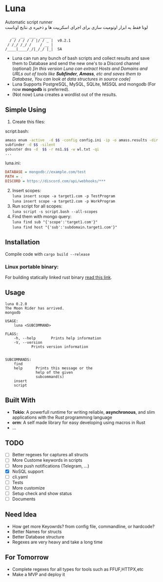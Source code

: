 
# Luna 
Automatic script runner  
لونا فقط یه ابزار اوتومیت سازی برای اجرای اسکریپت ها و ذخیره ی نتایج اوناست
  
```
   __  __  ___  _____ 
  / / / / / / |/ / _ |  v0.2.1
 / /_/ /_/ /    / __ |        
/____|____/_/|_/_/ |_|  SA    

```
- Luna can run any bunch of bash scripts and collect results and save them to Database and send the new one's to a Discord channel (optional) *[in this version Luna can extract Hosts and Domains and URLs out of tools like **Subfinder**, **Amass**, etc and saves them to Database, You can look at data structures in source code]*
- Luna Supports PostgreSQL, MySQL, SQLite, MSSQL and mongodb (For now **mongodb** is preferred).
- (Not now) Luna creates a wordlist out of the results.



## Simple Using

1. Create this files:  

script.bash:
```bash
amass enum -active  -d $$ -config config.ini -ip -o amass.results -dir amass
subfinder -d $$ -silent
gobuster dns -d  $$ -r ns1.$$ -w wl.txt -qi
...
```
luna.ini:
```ini
DATABASE = mongodb://example.com/test
PATH = .
DISCORD = https://discord.com/api/webhooks/***
```
2. Insert scopes:   
`luna insert scope -a target1.com -p TestProgram`    
`luna insert scope -a target2.com -p WorkProgram`   
3. Run script for all scopes:  
`luna script -s script.bash --all-scopes `  
4. Find them with mongo query:  
`luna find sub "{'scope':'target1.com'}"`  
`luna find host "{'sub':'subdomain.target1.com'}"`

## Installation   

Compile code with `cargo build --release`   

### Linux portable binary:
For building statically linked rust binary [read this link](https://blog.davidvassallo.me/2021/06/10/lessons-learned-building-statically-linked-rust-binaries-openssl/).



## Usage

```
luna 0.2.0
The Moon Rider has arrived.
mongodb

USAGE:
    luna <SUBCOMMAND>

FLAGS:
    -h, --help       Prints help information
    -V, --version
            Prints version information


SUBCOMMANDS:
    find      
    help      Prints this message or the
              help of the given
              subcommand(s)
    insert    
    script    
```
   

## Built With
- **Tokio**: A powerfull runtime for writing reliable, **asynchronous**, and slim applications with the Rust programming language
- **orm**: A self made library for easy developing using macros in Rust
- ...

## TODO
- [ ] Better regexes for captures all structs
- [ ] More Custome keywords in scripts
- [ ] More push notifications (Telegram, ...)
- [x] NoSQL support
- [ ] cli.yaml
- [ ] Tests
- [ ] More customize
- [ ] Setup check and show status
- [ ] Documents

## Need Idea
- How get more Keyowrds? from config file, commandline, or hardcode?
- Better Names for structs
- Better Database structure
- Regexes are very heavy and take a long time

## For Tomorrow
- Complete regexes for all types for tools such as FFUF,HTTPX,etc
- Make a MVP and deploy it
